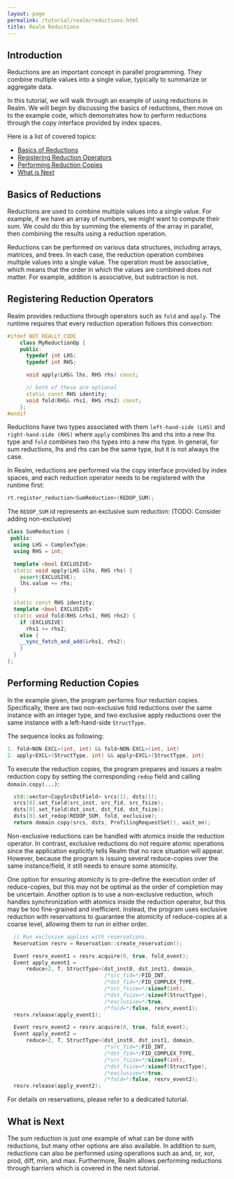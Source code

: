 ```yaml
---
layout: page
permalink: /tutorial/realm/reductions.html
title: Realm Reductions
---
```


## Introduction
Reductions are an important concept in parallel programming. 
They combine multiple values into a single value,
typically to summarize or aggregate data.

In this tutorial, we will walk through an example of using reductions in
Realm. We will begin by discussing the basics of reductions, then move
on to the example code, which demonstrates how to perform reductions
through the copy interface provided by index spaces.

Here is a list of covered topics:

* [Basics of Reductions](#basics-of-reductions)
* [Registering Reduction Operators](#registering-reduction-operators)
* [Performing Reduction Copies](#performing-reduction-copies)
* [What is Next](#what-is-next)

## Basics of Reductions
Reductions are used to combine multiple values into a single value.
For example, if we have an array of numbers, we might want to compute
their sum. We could do this by summing the elements of the array in
parallel, then combining the results using a reduction operation.

Reductions can be performed on various data structures,
including arrays, matrices, and trees.
In each case, the reduction operation combines multiple values into a 
single value. The operation must be associative, which means that the
order in which the values are combined does not matter. For example,
addition is associative, but subtraction is not.

## Registering Reduction Operators

Realm provides reductions through operators such as `fold` and
`apply`. The runtime requires that every reduction operation follows
this convection:

```c++
#ifdef NOT_REALLY_CODE
    class MyReductionOp {
    public:
      typedef int LHS;
      typedef int RHS;

      void apply(LHS& lhs, RHS rhs) const;

      // both of these are optional
      static const RHS identity;
      void fold(RHS& rhs1, RHS rhs2) const;
    };
#endif
```
Reductions have two types associated with them `left-hand-side (LHS)`
and `right-hand-side (RHS)` where `apply` combines lhs and rhs into a
new lhs type and `fold` combines two rhs types into a new rhs type.
In general, for sum reductions, lhs and rhs can be the same
type, but it is not always the case.

In Realm, reductions are performed via the copy interface provided
by index spaces, and each reduction operator needs to be registered with
the runtime first:

```c++
rt.register_reduction<SumReduction>(REDOP_SUM);
```

The `REDOP_SUM` id represents an exclusive sum reduction:
(TODO: Consider adding non-exclusive)

```c++
class SumReduction {
 public:
  using LHS = ComplexType;
  using RHS = int;

  template <bool EXCLUSIVE>
  static void apply(LHS &lhs, RHS rhs) {
    assert(EXCLUSIVE);
    lhs.value += rhs;
  }

  static const RHS identity;
  template <bool EXCLUSIVE>
  static void fold(RHS &rhs1, RHS rhs2) {
    if (EXCLUSIVE)
      rhs1 += rhs2;
    else {
    __sync_fetch_and_add(&rhs1, rhs2);
    }
  }
};
```

## Performing Reduction Copies

In the example given, the program performs four reduction copies.
Specifically, there are two non-exclusive fold reductions over the 
same instance with an integer type, and two exclusive apply reductions
over the same instance with a left-hand-side `StructType`.

The sequence looks as following:

```c++
1. fold<NON-EXCL>(int, int) && fold<NON-EXCL>(int, int)
2. apply<EXCL>(StructType, int) && apply<EXCL>(StructType, int)
```

To execute the reduction copies, the program prepares and issues a
realm reduction copy by setting the corresponding `redop` field and
calling `domain.copy(...)`:

```c++
  std::vector<CopySrcDstField> srcs(1), dsts(1);
  srcs[0].set_field(src_inst, src_fid, src_fsize);
  dsts[0].set_field(dst_inst, dst_fid, dst_fsize);
  dsts[0].set_redop(REDOP_SUM, fold, exclusive);
  return domain.copy(srcs, dsts, ProfilingRequestSet(), wait_on);
```

Non-exclusive reductions can be
handled with atomics inside the reduction operator. In contrast,
exclusive reductions do not require atomic operations since the
application explicitly tells Realm that no race situation will appear.
However, because the program is issuing several reduce-copies over
the same instance/field, it still needs to ensure some atomicity.

One option for ensuring atomicity is to pre-define the execution order
of reduce-copies, but this may not be optimal as the order of
completion may be uncertain. Another option is to use a
non-exclusive reduction, which handles synchronization with atomics
inside the reduction operator, but this may be too fine-grained and
inefficient. Instead, the program uses exclusive reduction with
reservations to guarantee the atomicity of reduce-copies at a coarse
level, allowing them to run in either order.

```c++
  // Run exclusive applies with reservations.
  Reservation resrv = Reservation::create_reservation();

  Event resrv_event1 = resrv.acquire(0, true, fold_event);
  Event apply_event1 =
      reduce<2, T, StructType>(dst_inst0, dst_inst1, domain,
                               /*src_fid=*/FID_INT,
                               /*dst_fid=*/FID_COMPLEX_TYPE,
                               /*src_fsize=*/sizeof(int),
                               /*dst_fsize=*/sizeof(StructType),
                               /*exclusive=*/true,
                               /*fold=*/false, resrv_event1);
  resrv.release(apply_event1);

  Event resrv_event2 = resrv.acquire(0, true, fold_event);
  Event apply_event2 =
      reduce<2, T, StructType>(dst_inst0, dst_inst1, domain,
                               /*src_fid=*/FID_INT,
                               /*dst_fid=*/FID_COMPLEX_TYPE,
                               /*src_fsize=*/sizeof(int),
                               /*dst_fsize=*/sizeof(StructType),
                               /*exclusive=*/true,
                               /*fold=*/false, resrv_event2);
  resrv.release(apply_event2);

```

For details on reservations, please refer to a dedicated tutorial.

## What is Next

The sum reduction is just one example of what can be done with
reductions, but many other options are also available.
In addition to sum, reductions can also be performed using operations
such as and, or, xor, prod, diff, min, and max. Furthermore, Realm
allows performing reductions through barriers which is covered in the
next tutorial.

